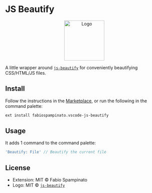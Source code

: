 # JS Beautify

<p align="center">
  <img src="https://raw.githubusercontent.com/fabiospampinato/vscode-js-beautify/master/resources/logo.png" width="128" alt="Logo">
</p>

A little wrapper around [`js-beautify`](https://github.com/beautifier/js-beautify) for conveniently beautifying CSS/HTML/JS files.

## Install

Follow the instructions in the [Marketplace](https://marketplace.visualstudio.com/items?itemName=fabiospampinato.vscode-js-beautify), or run the following in the command palette:

```sh
ext install fabiospampinato.vscode-js-beautify
```

## Usage

It adds 1 command to the command palette:

```js
'Beautify: File' // Beautify the current file
```

## License

- Extension: MIT © Fabio Spampinato
- Logo: MIT © [`js-beautify`](https://github.com/beautifier/js-beautify/blob/main/LICENSE)
